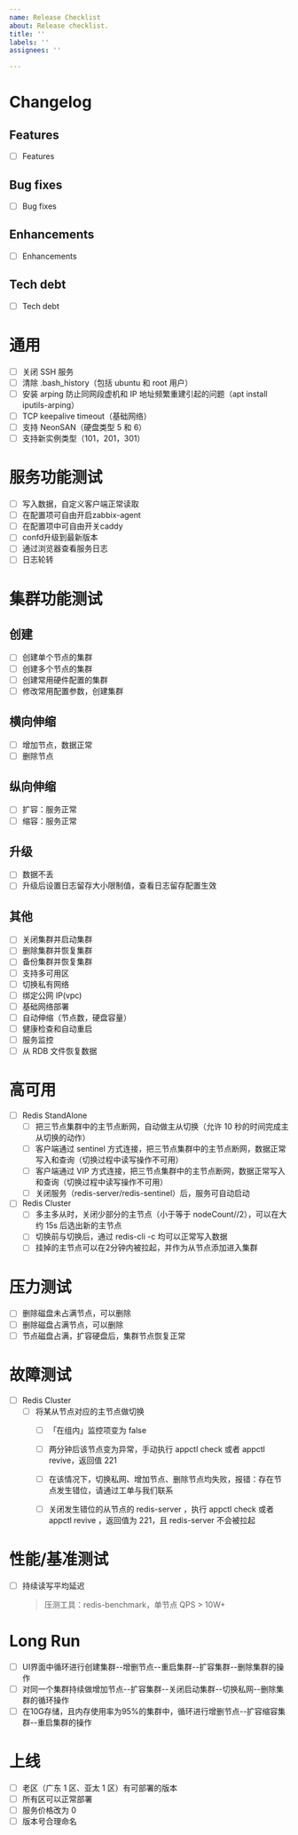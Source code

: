 ```yaml
---
name: Release Checklist
about: Release checklist.
title: ''
labels: ''
assignees: ''

---
```


# Changelog

## Features
- [ ] Features

## Bug fixes
- [ ] Bug fixes

## Enhancements
- [ ] Enhancements

## Tech debt
- [ ] Tech debt

# 通用
- [ ] 关闭 SSH 服务
- [ ] 清除 .bash_history（包括 ubuntu 和 root 用户）
- [ ] 安装 arping 防止同网段虚机和 IP 地址频繁重建引起的问题（apt install iputils-arping）
- [ ] TCP keepalive timeout（基础网络）
- [ ] 支持 NeonSAN（硬盘类型 5 和 6）
- [ ] 支持新实例类型（101，201，301）

# 服务功能测试

- [ ] 写入数据，自定义客户端正常读取
- [ ] 在配置项可自由开启zabbix-agent
- [ ] 在配置项中可自由开关caddy
- [ ] confd升级到最新版本
- [ ] 通过浏览器查看服务日志
- [ ] 日志轮转

# 集群功能测试

## 创建
- [ ] 创建单个节点的集群
- [ ] 创建多个节点的集群
- [ ] 创建常用硬件配置的集群
- [ ] 修改常用配置参数，创建集群

## 横向伸缩
- [ ] 增加节点，数据正常
- [ ] 删除节点

## 纵向伸缩
- [ ] 扩容：服务正常
- [ ] 缩容：服务正常

## 升级
- [ ] 数据不丢
- [ ] 升级后设置日志留存大小限制值，查看日志留存配置生效

## 其他
- [ ] 关闭集群并启动集群
- [ ] 删除集群并恢复集群
- [ ] 备份集群并恢复集群
- [ ] 支持多可用区
- [ ] 切换私有网络
- [ ] 绑定公网 IP(vpc)
- [ ] 基础网络部署
- [ ] 自动伸缩（节点数，硬盘容量）
- [ ] 健康检查和自动重启
- [ ] 服务监控
- [ ] 从 RDB 文件恢复数据

# 高可用
- [ ] Redis StandAlone
  - [ ] 把三节点集群中的主节点断网，自动做主从切换（允许 10 秒的时间完成主从切换的动作）
  - [ ] 客户端通过 sentinel 方式连接，把三节点集群中的主节点断网，数据正常写入和查询（切换过程中读写操作不可用）
  - [ ] 客户端通过 VIP 方式连接，把三节点集群中的主节点断网，数据正常写入和查询（切换过程中读写操作不可用）
  - [ ] 关闭服务（redis-server/redis-sentinel）后，服务可自动启动
- [ ] Redis Cluster
  - [ ] 多主多从时，关闭少部分的主节点（小于等于 nodeCount//2），可以在大约 15s 后选出新的主节点
  - [ ] 切换前与切换后，通过 redis-cli -c 均可以正常写入数据
  - [ ] 挂掉的主节点可以在2分钟内被拉起，并作为从节点添加进入集群
# 压力测试

- [ ] 删除磁盘未占满节点，可以删除
- [ ] 删除磁盘占满节点，可以删除
- [ ] 节点磁盘占满，扩容硬盘后，集群节点恢复正常

# 故障测试
- [ ] Redis Cluster
  - [ ] 将某从节点对应的主节点做切换
    - [ ] 「在组内」监控项变为 false
    - [ ] 两分钟后该节点变为异常，手动执行 appctl check 或者 appctl revive，返回值 221
    - [ ] 在该情况下，切换私网、增加节点、删除节点均失败，报错：存在节点发生错位，请通过工单与我们联系
    - [ ] 关闭发生错位的从节点的 redis-server ，执行 appctl check  或者 appctl revive ，返回值为 221，且 redis-server 不会被拉起


# 性能/基准测试

- [ ] 持续读写平均延迟
  >  压测工具：redis-benchmark，单节点 QPS > 10W+

# Long Run

- [ ] UI界面中循环进行创建集群--增删节点--重启集群--扩容集群--删除集群的操作
- [ ] 对同一个集群持续做增加节点--扩容集群--关闭启动集群--切换私网--删除集群的循环操作
- [ ] 在10G存储，且内存使用率为95%的集群中，循环进行增删节点--扩容缩容集群--重启集群的操作

# 上线

- [ ] 老区（广东 1 区、亚太 1 区）有可部署的版本
- [ ] 所有区可以正常部署
- [ ] 服务价格改为 0
- [ ] 版本号合理命名

